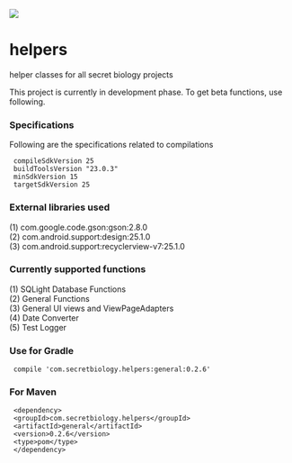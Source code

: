 <a href='https://bintray.com/rohitsuratekar/secret-helpers/general/_latestVersion'><img src='https://api.bintray.com/packages/rohitsuratekar/secret-helpers/general/images/download.svg'></a>

# helpers
helper classes for all secret biology projects

This project is currently in development phase. To get beta functions, use following.

### Specifications
Following are the specifications related to compilations 

     compileSdkVersion 25
     buildToolsVersion "23.0.3"
     minSdkVersion 15
     targetSdkVersion 25

### External libraries used

(1) com.google.code.gson:gson:2.8.0</br>
(2) com.android.support:design:25.1.0 </br>
(3) com.android.support:recyclerview-v7:25.1.0

### Currently supported functions

(1) SQLight Database Functions </br>
(2) General Functions </br>
(3) General UI views and ViewPageAdapters </br>
(4) Date Converter </br>
(5) Test Logger 


### Use for Gradle

     compile 'com.secretbiology.helpers:general:0.2.6'


### For Maven

     <dependency> 
     <groupId>com.secretbiology.helpers</groupId> 
     <artifactId>general</artifactId> 
     <version>0.2.6</version> 
     <type>pom</type> 
     </dependency>
